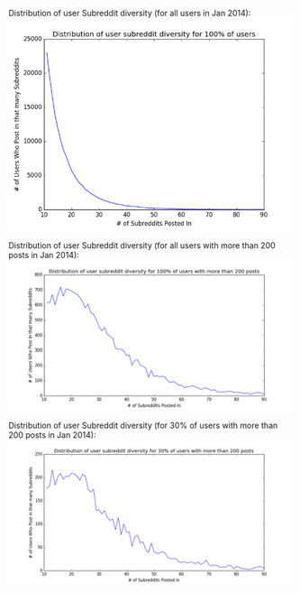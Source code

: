 Distribution of user Subreddit diversity (for all users in Jan 2014):
![all](100_full_distribution.png)

Distribution of user Subreddit diversity (for all users with more than 200 posts in Jan 2014):
![over 200 posts](100_sample_distribution.png)

Distribution of user Subreddit diversity (for 30% of users with more than 200 posts in Jan 2014):
![only 30% of previous](30_sample_distribution.png)
